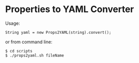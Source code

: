 Properties to YAML Converter
===

Usage:

    String yaml = new Props2YAML(string).convert();

or from command line:

    $ cd scripts
    $ ./props2yaml.sh fileName
